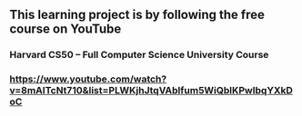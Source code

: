 ##  This learning project is by following the free course on YouTube

###  Harvard CS50 – Full Computer Science University Course
###  https://www.youtube.com/watch?v=8mAITcNt710&list=PLWKjhJtqVAblfum5WiQblKPwIbqYXkDoC